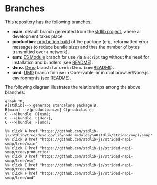 <!--

@license Apache-2.0

Copyright (c) 2022 The Stdlib Authors.

Licensed under the Apache License, Version 2.0 (the "License");
you may not use this file except in compliance with the License.
You may obtain a copy of the License at

    http://www.apache.org/licenses/LICENSE-2.0

Unless required by applicable law or agreed to in writing, software
distributed under the License is distributed on an "AS IS" BASIS,
WITHOUT WARRANTIES OR CONDITIONS OF ANY KIND, either express or implied.
See the License for the specific language governing permissions and
limitations under the License.

-->

# Branches

This repository has the following branches:

-   **main**: default branch generated from the [stdlib project][stdlib-url], where all development takes place.
-   **production**: [production build][production-url] of the package (e.g., reformatted error messages to reduce bundle sizes and thus the number of bytes transmitted over a network).
-   **esm**: [ES Module][esm-url] branch for use via a `script` tag without the need for installation and bundlers (see [README][esm-readme]).
-   **deno**: [Deno][deno-url] branch for use in Deno (see [README][deno-readme]).
-   **umd**: [UMD][umd-url] branch for use in Observable, or in dual browser/Node.js environments (see [README][umd-readme]).

The following diagram illustrates the relationships among the above branches:

```mermaid
graph TD;
A[stdlib]-->|generate standalone package|B;
B[main] -->|productionize| C[production];
C -->|bundle| D[esm];
C -->|bundle| E[deno];
C -->|bundle| F[umd];

%% click A href "https://github.com/stdlib-js/stdlib/tree/develop/lib/node_modules/%40stdlib/strided/napi/smap"
%% click B href "https://github.com/stdlib-js/strided-napi-smap/tree/main"
%% click C href "https://github.com/stdlib-js/strided-napi-smap/tree/production"
%% click D href "https://github.com/stdlib-js/strided-napi-smap/tree/esm"
%% click E href "https://github.com/stdlib-js/strided-napi-smap/tree/deno"
%% click F href "https://github.com/stdlib-js/strided-napi-smap/tree/umd"
```

[stdlib-url]: https://github.com/stdlib-js/stdlib/tree/develop/lib/node_modules/%40stdlib/strided/napi/smap
[production-url]: https://github.com/stdlib-js/strided-napi-smap/tree/production
[deno-url]: https://github.com/stdlib-js/strided-napi-smap/tree/deno
[deno-readme]: https://github.com/stdlib-js/strided-napi-smap/blob/deno/README.md
[umd-url]: https://github.com/stdlib-js/strided-napi-smap/tree/umd
[umd-readme]: https://github.com/stdlib-js/strided-napi-smap/blob/umd/README.md
[esm-url]: https://github.com/stdlib-js/strided-napi-smap/tree/esm
[esm-readme]: https://github.com/stdlib-js/strided-napi-smap/blob/esm/README.md